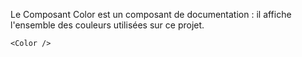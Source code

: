 
Le Composant Color est un composant de documentation : il affiche l'ensemble des couleurs utilisées sur ce projet.

```vue
<Color />
```
